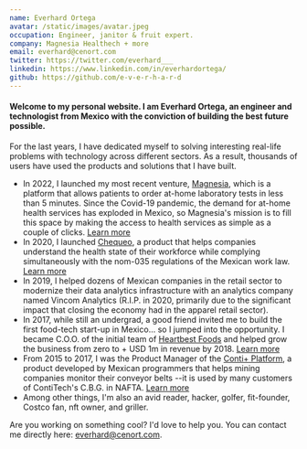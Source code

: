```yaml
---
name: Everhard Ortega
avatar: /static/images/avatar.jpeg
occupation: Engineer, janitor & fruit expert.
company: Magnesia Healthech + more
email: everhard@cenort.com
twitter: https://twitter.com/everhard___
linkedin: https://www.linkedin.com/in/everhardortega/
github: https://github.com/e-v-e-r-h-a-r-d
---
```


#### Welcome to my personal website. I am Everhard Ortega, an engineer and technologist from Mexico with the conviction of building the best future possible. 

For the last years, I have dedicated myself to solving interesting real-life problems with technology across different sectors. As a result, thousands of users have used the products and solutions that I have built.  

* In 2022, I launched my most recent venture, [Magnesia](https://magnesia.mx), which is a platform that allows patients to order at-home laboratory tests in less than 5 minutes. Since the Covid-19 pandemic, the demand for at-home health services has exploded in Mexico, so Magnesia's mission is to fill this space by making the access to health services as simple as a couple of clicks. [Learn more](/blog/magnesia-healthtech)
* In 2020, I launched [Chequeo](https://chequeo.mx), a product that helps companies understand the health state of their workforce while complying simultaneously with the nom-035 regulations of the Mexican work law. [Learn more](/blog/chequeo)
* In 2019, I helped dozens of Mexican companies in the retail sector to modernize their data analytics infrastructure with an analytics company named Vincom Analytics (R.I.P. in 2020, primarily due to the significant impact that closing the economy had in the apparel retail sector). 
* In 2017, while still an undergrad, a good friend invited me to build the first food-tech start-up in Mexico... so I jumped into the opportunity. I became C.O.O. of the initial team of [Heartbest Foods](https://www.heartbest.com.mx/) and helped grow the business from zero to + USD 1m in revenue by 2018. [Learn more](/blog/heartbest)
* From 2015 to 2017, I was the Product Manager of the [Conti+ Platform](https://contiplus.net/landing-index), a product developed by Mexican programmers that helps mining companies monitor their conveyor belts --it is used by many customers of ContiTech's C.B.G. in NAFTA. [Learn more](/blog/contiplus)
* Among other things, I'm also an avid reader, hacker, golfer, fit-founder, Costco fan, nft owner, and griller.

Are you working on something cool? I'd love to help you. You can contact me directly here: everhard@cenort.com.

